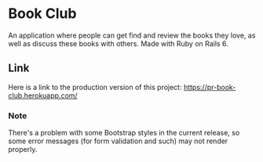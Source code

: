 # Book Club
An application where people can get find and review the books they love, as well as discuss these books with others. Made with Ruby on Rails 6.

## Link
Here is a link to the production version of this project: https://pr-book-club.herokuapp.com/

### Note
There's a problem with some Bootstrap styles in the current release, so some error messages (for form validation and such) may not render properly.
